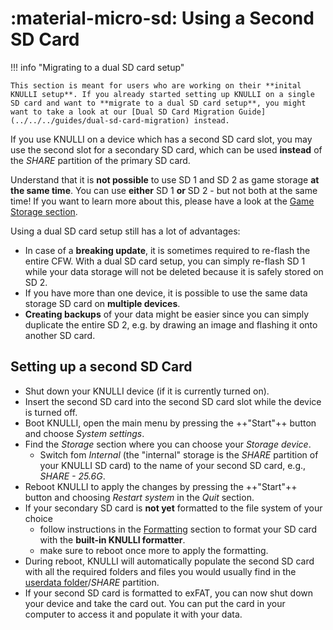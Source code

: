 # :material-micro-sd: Using a Second SD Card

!!! info "Migrating to a dual SD card setup"

    This section is meant for users who are working on their **inital KNULLI setup**. If you already started setting up KNULLI on a single SD card and want to **migrate to a dual SD card setup**, you might want to take a look at our [Dual SD Card Migration Guide](../../../guides/dual-sd-card-migration) instead.


If you use KNULLI on a device which has a second SD card slot, you may use the second slot for a secondary SD card, which can be used **instead** of the *SHARE* partition of the primary SD card.

Understand that it is **not possible** to use SD 1 and SD 2 as game storage **at the same time**. You can use **either** SD 1 **or** SD 2 - but not both at the same time! If you want to learn more about this, please have a look at the [Game Storage section](../game-storage).

Using a dual SD card setup still has a lot of advantages:

* In case of a **breaking update**, it is sometimes required to re-flash the entire CFW. With a dual SD card setup, you can simply re-flash SD 1 while your data storage will not be deleted because it is safely stored on SD 2.
* If you have more than one device, it is possible to use the same data storage SD card on **multiple devices**.
* **Creating backups** of your data might be easier since you can simply duplicate the entire SD 2, e.g. by drawing an image and flashing it onto another SD card.

## Setting up a second SD Card

* Shut down your KNULLI device (if it is currently turned on).
* Insert the second SD card into the second SD card slot while the device is turned off.
* Boot KNULLI, open the main menu by pressing the ++"Start"++ button and choose *System settings*.
* Find the *Storage* section where you can choose your *Storage device*.
    * Switch fom *Internal* (the "internal" storage is the *SHARE* partition of your KNULLI SD card) to the name of your second SD card, e.g., *SHARE - 25.6G*.
* Reboot KNULLI to apply the changes by pressing the ++"Start"++ button and choosing *Restart system* in the *Quit* section.
* If your secondary SD card is **not yet** formatted to the file system of your choice
    * follow instructions in the [Formatting](../formatting) section to format your SD card with the **built-in KNULLI formatter**.
    * make sure to reboot once more to apply the formatting.
* During reboot, KNULLI will automatically populate the second SD card with all the required folders and files you would usually find in the [userdata folder](../game-storage)/*SHARE* partition.
* If your second SD card is formatted to exFAT, you can now shut down your device and take the card out. You can put the card in your computer to access it and populate it with your data.
